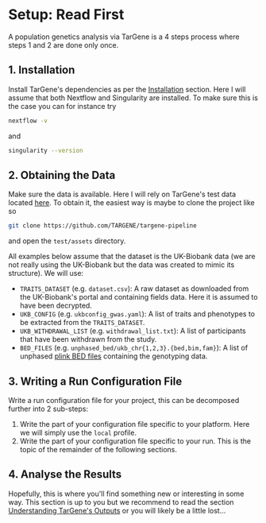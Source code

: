 # Setup: Read First

A population genetics analysis via TarGene is a 4 steps process where steps 1 and 2 are done only once.

## 1. Installation

Install TarGene's dependencies as per the [Installation](@ref) section. Here I will assume that both Nextflow and Singularity are installed. To make sure this is the case you can for instance try

```bash
nextflow -v
```

and

```bash
singularity --version
```

## 2. Obtaining the Data

Make sure the data is available. Here I will rely on TarGene's test data located [here](https://github.com/TARGENE/targene-pipeline/tree/main/test/assets). To obtain it, the easiest way is maybe to clone the project like so 

```bash
git clone https://github.com/TARGENE/targene-pipeline
```

and open the `test/assets` directory.

All examples below assume that the dataset is the UK-Biobank data (we are not really using the UK-Biobank but the data was created to mimic its structure). We will use:

- `TRAITS_DATASET` (e.g. `dataset.csv`): A raw dataset as downloaded from the UK-Biobank's portal and containing fields data. Here it is assumed to have been decrypted.
- `UKB_CONFIG` (e.g. `ukbconfig_gwas.yaml`): A list of traits and phenotypes to be extracted from the `TRAITS_DATASET`.
- `UKB_WITHDRAWAL_LIST` (e.g. `withdrawal_list.txt`): A list of participants that have been withdrawn from the study.
- `BED_FILES` (e.g. `unphased_bed/ukb_chr{1,2,3}.{bed,bim,fam}`): A list of unphased [plink BED files](https://zzz.bwh.harvard.edu/plink/binary.shtml) containing the genotyping data.

## 3. Writing a Run Configuration File

Write a run configuration file for your project, this can be decomposed further into 2 sub-steps:

1. Write the part of your configuration file specific to your platform. Here we will simply use the `local` profile.
2. Write the part of your configuration file specific to your run. This is the topic of the remainder of the following sections.

## 4. Analyse the Results

Hopefully, this is where you'll find something new or interesting in some way. This section is up to you but we recommend to read the section [Understanding TarGene's Outputs](@ref) or you will likely be a little lost...
